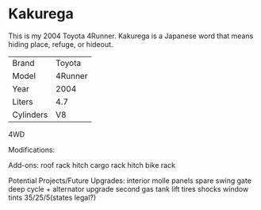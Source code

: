 # Kakurega
This is my 2004 Toyota 4Runner.
Kakurega is a Japanese word that means hiding place, refuge, or hideout.

|||
|-|-|
|Brand|Toyota|
|Model|4Runner|
|Year|2004|
|Liters|4.7|
|Cylinders|V8|
4WD

Modifications:

Add-ons:
roof rack
hitch cargo rack
hitch bike rack

Potential Projects/Future Upgrades:
interior molle panels
spare swing gate
deep cycle + alternator upgrade
second gas tank
lift
tires
shocks
window tints 35/25/5(states legal?)